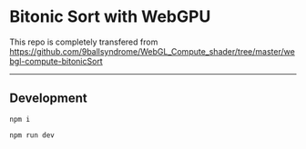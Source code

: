 # Bitonic Sort with WebGPU

This repo is completely transfered from https://github.com/9ballsyndrome/WebGL_Compute_shader/tree/master/webgl-compute-bitonicSort

---

## Development

`npm i`

`npm run dev`

